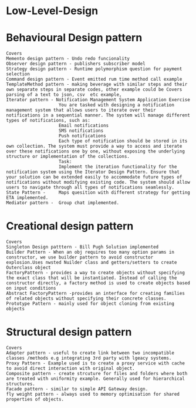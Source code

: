 # Low-Level-Design

# Behavioural Design pattern
    Covers
    Memento design pattern - Undo redo funcionality
    Observer design pattern - publishers subscriber model
    Strategy design pattern - Runtime polymorphism question for payment selection
    Command design pattern - Event emitted rum time method call example
    TemplateMethod pattern - making beverage with similar steps and their own separate steps in separate codes, other example could be Covers parsing of a text to json, csv  etc example, 
    Iterator pattern - Notification Management System Application Exercise
                        You are tasked with designing a notification management system that allows users to iterate over their notifications in a sequential manner. The system will manage different types of notifications, such as:
                        Email notifications
                        SMS notifications
                        Push notifications
                        Each type of notification should be stored in its own collection. The system must provide a way to access and iterate over these notifications one by one, without exposing the underlying structure or implementation of the collections.
                        Task:
                        Implement the iteration functionality for the notification system using the Iterator Design Pattern. Ensure that your solution can be extended easily to accommodate future types of notifications without modifying existing code. The system should allow users to navigate through all types of notifications seamlessly.
    State Pattern -     Maps quesition with different strategy for getting ETA implemented.
    Mediator pattern -  Group chat implemented.


# Creational design pattern
    Covers
    Singleton Design patttern - Bill Pugh Solution implemented
    Builder Pattern - When an obj requires too many option params in constructor, we use builder pattern to avoid constructor explosion.Uses nwsted Nuilder class and getters/setters to create Outerclass object
    FactoryPattern - provides a way to create objects without specifying the exact class that will be instantiated. Instead of calling the constructor directly, a factory method is used to create objects based on input conditions
    Abstract FactoryPattern -provides an interface for creating families of related objects without specifying their concrete classes.
    Prototype Pattern - mainly used for object cloning from existing objects

# Structural design pattern
    Covers
    Adapter pattern - useful to create link between two incompatible classes /methods e.g integrating 3rd party with lgeacy systems.
    Proxy Pattern - Example used is to create a proxy service with cache to avoid direct interaction with original object.
    Composite pattern - create strcuture for files and folders where both are treated with uniformity example. Generally used for hierarchical structures.
    Facade pattern - similar to simple API Gateway design.
    fly weight pattern - always used to memory optimisation for shared properties of objects.

    


